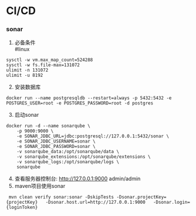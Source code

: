 # CI/CD

### sonar 

1. 必备条件  
#linux
```shell
sysctl -w vm.max_map_count=524288
sysctl -w fs.file-max=131072
ulimit -n 131072
ulimit -u 8192
```
2. 安装数据库
```shell
docker run --name postgresqldb --restart=always -p 5432:5432 -e POSTGRES_USER=root -e POSTGRES_PASSWORD=root -d postgres
```
3. 启动sonar
```shell
docker run -d --name sonarqube \
    -p 9000:9000 \
    -e SONAR_JDBC_URL=jdbc:postgresql://127.0.0.1:5432/sonar \
    -e SONAR_JDBC_USERNAME=sonar \
    -e SONAR_JDBC_PASSWORD=sonar \
    -v sonarqube_data:/opt/sonarqube/data \
    -v sonarqube_extensions:/opt/sonarqube/extensions \
    -v sonarqube_logs:/opt/sonarqube/logs \
    sonarqube
```
4. 查看服务器控制台: http://127.0.0.1:9000   admin/admin
5. maven项目使用sonar
```shell
 mvn clean verify sonar:sonar -DskipTests -Dsonar.projectKey={projectKey}   -Dsonar.host.url=http://127.0.0.1:9000   -Dsonar.login={loginToken}
```